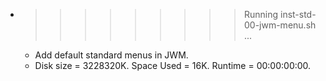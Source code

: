 * >>>>>>>>> Running inst-std-00-jwm-menu.sh ...
  * Add default standard menus in JWM.
  * Disk size = 3228320K. Space Used = 16K. Runtime = 00:00:00:00.
